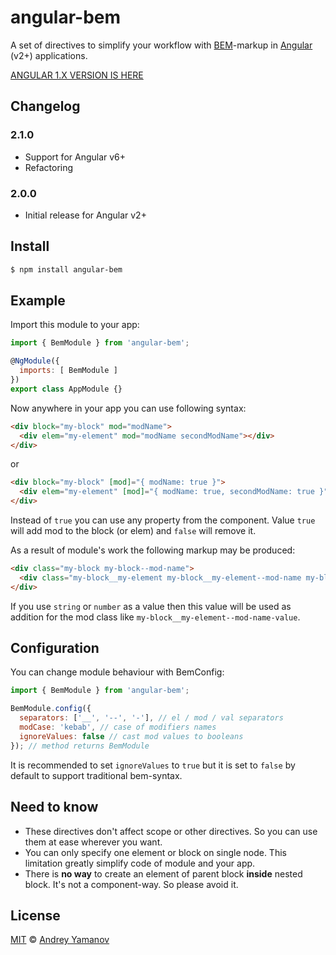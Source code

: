 # angular-bem

A set of directives to simplify your workflow with [BEM](https://bem.info)-markup in [Angular](https://angularjs.org) (v2+) applications.

[ANGULAR 1.X VERSION IS HERE](https://github.com/tenphi/angular-bem/tree/v1)

## Changelog

### 2.1.0
* Support for Angular v6+
* Refactoring

### 2.0.0
* Initial release for Angular v2+

## Install

```bash
$ npm install angular-bem
```

## Example
Import this module to your app:

```javascript
import { BemModule } from 'angular-bem';

@NgModule({
  imports: [ BemModule ]
})
export class AppModule {}
```

Now anywhere in your app you can use following syntax:

```html
<div block="my-block" mod="modName">
  <div elem="my-element" mod="modName secondModName"></div>
</div>
```

or

```html
<div block="my-block" [mod]="{ modName: true }">
  <div elem="my-element" [mod]="{ modName: true, secondModName: true }"></div>
</div>
```

Instead of `true` you can use any property from the component. Value `true` will add mod to the block (or elem) and `false` will remove it.

As a result of module's work the following markup may be produced:

```html
<div class="my-block my-block--mod-name">
  <div class="my-block__my-element my-block__my-element--mod-name my-block__my-element--second-mod-name"></div>
</div>
```

If you use `string` or `number` as a value then this value will be used as addition for the mod class like `my-block__my-element--mod-name-value`.

## Configuration

You can change module behaviour with BemConfig:

```javascript
import { BemModule } from 'angular-bem';

BemModule.config({
  separators: ['__', '--', '-'], // el / mod / val separators
  modCase: 'kebab', // case of modifiers names
  ignoreValues: false // cast mod values to booleans
}); // method returns BemModule
```

It is recommended to set `ignoreValues` to `true` but it is set to `false` by default to support traditional bem-syntax.

## Need to know
* These directives don't affect scope or other directives. So you can use them at ease wherever you want.
* You can only specify one element or block on single node. This limitation greatly simplify code of module and your app.
* There is **no way** to create an element of parent block **inside** nested block. It's not a component-way. So please avoid it.

## License

[MIT](http://opensource.org/licenses/MIT) © [Andrey Yamanov](http://tenphi.me)
